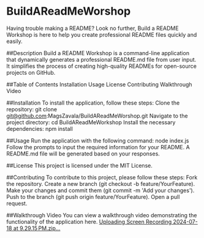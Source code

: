 # BuildAReadMeWorshop
Having trouble making a README? Look no further, Build a README Workshop is here to help you create professional README files quickly and easily.

##Description
Build a README Workshop is a command-line application that dynamically generates a professional README.md file from user input. It simplifies the process of creating high-quality READMEs for open-source projects on GitHub.

##Table of Contents
Installation
Usage
License
Contributing
Walkthrough Video

##Installation
To install the application, follow these steps:
Clone the repository:
git clone git@github.com:MagsZavala/BuildAReadMeWorshop.git
Navigate to the project directory:
cd BuildAReadMeWorkshop
Install the necessary dependencies:
npm install

##Usage
Run the application with the following command:
node index.js
Follow the prompts to input the required information for your README. A README.md file will be generated based on your responses.

##License
This project is licensed under the MIT License.

##Contributing
To contribute to this project, please follow these steps:
Fork the repository.
Create a new branch (git checkout -b feature/YourFeature).
Make your changes and commit them (git commit -m 'Add your changes').
Push to the branch (git push origin feature/YourFeature).
Open a pull request.


##Walkthrough Video
You can view a walkthrough video demonstrating the functionality of the application here.
[Uploading Screen Recording 2024-07-18 at 9.29.15 PM.zip…]()

